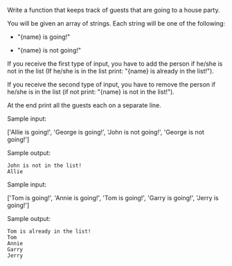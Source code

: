 Write a function that keeps track of guests that are going to a house party.

You will be given an array of strings. Each string will be one of the following:

- "{name} is going!"
  
- "{name} is not going!"
  
If you receive the first type of input, you have to add the person if he/she is not in the list (If he/she is in the list
print: "{name} is already in the list!").

If you receive the second type of input, you have to remove the person if he/she is in the list (if not print: "{name}
is not in the list!").

At the end print all the guests each on a separate line.


Sample input:

['Allie is going!',
'George is going!',
'John is not going!',
'George is not going!']

Sample output:

    John is not in the list!
    Allie

Sample input:

['Tom is going!',
'Annie is going!',
'Tom is going!',
'Garry is going!',
'Jerry is going!']

Sample output:

    Tom is already in the list!
    Tom
    Annie
    Garry
    Jerry

